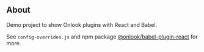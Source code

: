 ## About
Demo project to show Onlook plugins with React and Babel. 

See `config-overrides.js` and npm package [@onlook/babel-plugin-react](https://www.npmjs.com/package/@onlook/babel-plugin-react) for more.